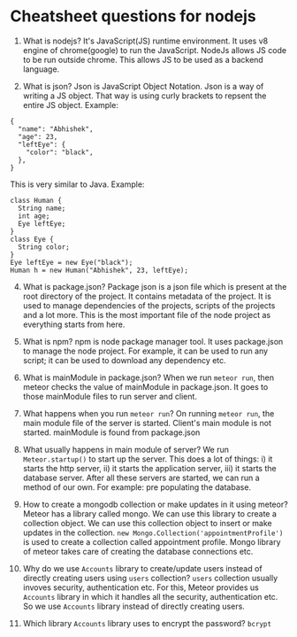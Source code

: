 # Cheatsheet questions for nodejs
1. What is nodejs?
It's JavaScript(JS) runtime environment. It uses v8 engine of chrome(google) to run the JavaScript. NodeJs allows JS code to be run outside chrome. This allows JS to be used as a backend language.

2. What is json?
Json is JavaScript Object Notation. Json is a way of writing a JS object. That way is using curly brackets to repsent the entire JS object. Example:
```
{
  "name": "Abhishek",
  "age": 23,
  "leftEye": {
    "color": "black",
  },
}
```

This is very similar to Java. Example:
```
class Human {
  String name;
  int age;
  Eye leftEye;
}
class Eye {
  String color;
}
Eye leftEye = new Eye("black");
Human h = new Human("Abhishek", 23, leftEye);
```

4. What is package.json?
Package json is a json file which is present at the root directory of the project. It contains metadata of the project. It is used to manage dependencies of the projects, scripts of the projects and a lot more. This is the most important file of the node project as everything starts from here.

5. What is npm?
npm is node package manager tool. It uses package.json to manage the node project. For example, it can be used to run any script; it can be used to download any dependency etc.

6. What is mainModule in package.json?
When we run `meteor run`, then meteor checks the value of mainModule in package.json. It goes to those mainModule files to run server and client.

7. What happens when you run `meteor run`?
On running `meteor run`, the main module file of the server is started. Client's main module is not started. mainModule is found from package.json

8. What usually happens in main module of server?
We run `Meteor.startup()` to start up the server. This does a lot of things: i) it starts the http server, ii) it starts the application server, iii) it starts the database server. After all these servers are started, we can run a method of our own. For example: pre populating the database.

9. How to create a mongodb collection or make updates in it using meteor?
Meteor has a library called mongo. We can use this library to create a collection object. We can use this collection object to insert or make updates in the collection. `new Mongo.Collection('appointmentProfile')` is used to create a collection called appointment profile. Mongo library of meteor takes care of creating the database connections etc.

10. Why do we use `Accounts` library to create/update users instead of directly creating users using `users` collection?
`users` collection usually invoves security, authentication etc. For this, Meteor provides us `Accounts` library in which it handles all the security, authentication etc. So we use `Accounts` library instead of directly creating users.

11. Which library `Accounts` library uses to encrypt the password?
`bcrypt`






